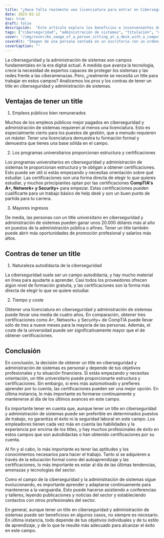 ```yaml
---
title: "¿Hace falta realmente una licenciatura para entrar en Ciberseguridad y Administración de Sistemas?"
date: 2023-02-12
toc: true
draft: false
descripción:  "Este artículo explora los beneficios e inconvenientes de obtener un title en los campos de la ciberseguridad y la administración de sistemas, incluyendo oportunidades de trabajo, certificaciones, tiempo y consideraciones de coste."
tags: ["ciberseguridad", "administración de sistemas", "titulación", "certificaciones", "promoción profesional", "potencial salarial", "tiempo y coste", "empleos públicos", "autodidacta", "formación online", "certificaciones CompTIA"]
cover: "/img/cover/An_image_of_a_person_sitting_at_a_desk_with_a_computer.png"
coverAlt: "Imagen de una persona sentada en un escritorio con un ordenador delante, rodeada de libros, recursos en línea y materiales de certificación, que simbolizan los diferentes caminos para adquirir conocimientos y experiencia en ciberseguridad y administración de sistemas. "
coverCaption: ""
---
```


La ciberseguridad y la administración de sistemas son campos fundamentales en la era digital actual. A medida que avanza la tecnología, crece la necesidad de expertos capaces de proteger los sistemas y las redes frente a las ciberamenazas. Pero, ¿realmente se necesita un title para trabajar en estos campos? Analicemos los pros y los contras de tener un title en ciberseguridad y administración de sistemas.

## Ventajas de tener un title

1. Empleos públicos bien remunerados

Muchos de los empleos públicos mejor pagados en ciberseguridad y administración de sistemas requieren al menos una licenciatura. Esto es especialmente cierto para los puestos de gestión, que a menudo requieren un máster. Tener una licenciatura demuestra tu formación formal y demuestra que tienes una base sólida en el campo.

2. Los programas universitarios proporcionan estructura y certificaciones

Los programas universitarios en ciberseguridad y administración de sistemas te proporcionan estructura y te obligan a obtener certificaciones. Esto puede ser útil si estás empezando y necesitas orientación sobre qué estudiar. Las certificaciones son una forma directa de elegir lo que quieres estudiar, y muchos principiantes optan por las certificaciones **CompTIA's A+, Network+ y Security+** para empezar. Estas certificaciones pueden cualificarte para un trabajo básico de help desk y son un buen punto de partida para tu carrera.

3. Mayores ingresos

De media, las personas con un title universitario en ciberseguridad y administración de sistemas pueden ganar unos 20.000 dólares más al año en puestos de la administración pública o afines. Tener un title también puede abrir más oportunidades de promoción profesional y salarios más altos.

## Contras de tener un title

1. Naturaleza autodidacta de la ciberseguridad

La ciberseguridad suele ser un campo autodidacta, y hay mucho material en línea para ayudarte a aprender. Casi todos los proveedores ofrecen algún nivel de formación gratuita, y las certificaciones son la forma más directa de elegir lo que se quiere estudiar.

2. Tiempo y coste

Obtener una licenciatura en ciberseguridad y administración de sistemas puede llevar una media de cuatro años. En comparación, obtener tres certificaciones como A+, Network+ y Security+ de CompTIA puede llevar sólo de tres a nueve meses para la mayoría de las personas. Además, el coste de la universidad puede ser significativamente mayor que el de obtener certificaciones.

## Conclusión

En conclusión, la decisión de obtener un title en ciberseguridad y administración de sistemas es personal y depende de tus objetivos profesionales y tu situación financiera. Si estás empezando y necesitas orientación, un title universitario puede proporcionarte estructura y certificaciones. Sin embargo, si eres más automotivado y prefieres aprender por tu cuenta, las certificaciones pueden ser una mejor opción. En última instancia, lo más importante es formarse continuamente y mantenerse al día de los últimos avances en este campo.

Es importante tener en cuenta que, aunque tener un title en ciberseguridad y administración de sistemas puede ser preferible en determinados puestos de trabajo, no garantiza el éxito ni la seguridad laboral en este campo. Los empleadores tienen cada vez más en cuenta las habilidades y la experiencia por encima de los titles, y hay muchos profesionales de éxito en estos campos que son autodidactas o han obtenido certificaciones por su cuenta.

Al fin y al cabo, lo más importante es tener las aptitudes y los conocimientos necesarios para hacer el trabajo. Tanto si se adquieren a través de la educación formal como del autoaprendizaje y las certificaciones, lo más importante es estar al día de las últimas tendencias, amenazas y tecnologías del sector.

Como el campo de la ciberseguridad y la administración de sistemas sigue evolucionando, es importante aprender y adaptarse continuamente para mantenerse a la vanguardia. Esto puede hacerse asistiendo a conferencias y talleres, leyendo publicaciones y noticias del sector y estableciendo contactos con otros profesionales del sector.

En general, aunque tener un title en ciberseguridad y administración de sistemas puede ser beneficioso en algunos casos, no siempre es necesario. En última instancia, todo depende de tus objetivos individuales y de tu estilo de aprendizaje, y de lo que te resulte más adecuado para alcanzar el éxito en este campo.

